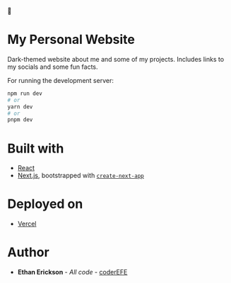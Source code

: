 👋
# My Personal Website
Dark-themed website about me and some of my projects.
Includes links to my socials and some fun facts.

For running the development server:

```bash
npm run dev
# or
yarn dev
# or
pnpm dev
```

# Built with
- [React](https://reactjs.org/)
- [Next.js](https://nextjs.org/), bootstrapped with [`create-next-app`](https://github.com/vercel/next.js/tree/canary/packages/create-next-app)

# Deployed on
- [Vercel](https://vercel.com/)

# Author
- **Ethan Erickson** - *All code* - [coderEFE](https://github.com/coderEFE)